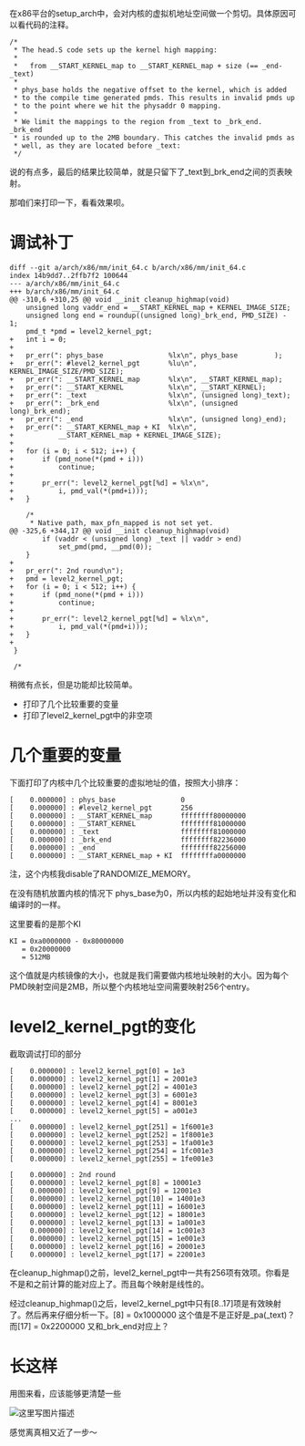 在x86平台的setup_arch中，会对内核的虚拟机地址空间做一个剪切。具体原因可以看代码的注释。

```
/*
 * The head.S code sets up the kernel high mapping:
 *
 *   from __START_KERNEL_map to __START_KERNEL_map + size (== _end-_text)
 *
 * phys_base holds the negative offset to the kernel, which is added
 * to the compile time generated pmds. This results in invalid pmds up
 * to the point where we hit the physaddr 0 mapping.
 *
 * We limit the mappings to the region from _text to _brk_end.  _brk_end
 * is rounded up to the 2MB boundary. This catches the invalid pmds as
 * well, as they are located before _text:
 */
```

说的有点多，最后的结果比较简单，就是只留下了_text到_brk_end之间的页表映射。

那咱们来打印一下，看看效果呗。

# 调试补丁

```
diff --git a/arch/x86/mm/init_64.c b/arch/x86/mm/init_64.c
index 14b9dd7..2ffb7f2 100644
--- a/arch/x86/mm/init_64.c
+++ b/arch/x86/mm/init_64.c
@@ -310,6 +310,25 @@ void __init cleanup_highmap(void)
 	unsigned long vaddr_end = __START_KERNEL_map + KERNEL_IMAGE_SIZE;
 	unsigned long end = roundup((unsigned long)_brk_end, PMD_SIZE) - 1;
 	pmd_t *pmd = level2_kernel_pgt;
+	int i = 0;
+
+	pr_err(": phys_base                %lx\n", phys_base         );
+	pr_err(": #level2_kernel_pgt       %lu\n", KERNEL_IMAGE_SIZE/PMD_SIZE);
+	pr_err(": __START_KERNEL_map       %lx\n", __START_KERNEL_map);
+	pr_err(": __START_KERNEL           %lx\n", __START_KERNEL);
+	pr_err(": _text                    %lx\n", (unsigned long)_text);
+	pr_err(": _brk_end                 %lx\n", (unsigned long)_brk_end);
+	pr_err(": _end                     %lx\n", (unsigned long)_end);
+	pr_err(": __START_KERNEL_map + KI  %lx\n",
+			__START_KERNEL_map + KERNEL_IMAGE_SIZE);
+
+	for (i = 0; i < 512; i++) {
+		if (pmd_none(*(pmd + i)))
+			continue;
+
+		pr_err(": level2_kernel_pgt[%d] = %lx\n",
+			i, pmd_val(*(pmd+i)));
+	}

 	/*
 	 * Native path, max_pfn_mapped is not set yet.
@@ -325,6 +344,17 @@ void __init cleanup_highmap(void)
 		if (vaddr < (unsigned long) _text || vaddr > end)
 			set_pmd(pmd, __pmd(0));
 	}
+
+	pr_err(": 2nd round\n");
+	pmd = level2_kernel_pgt;
+	for (i = 0; i < 512; i++) {
+		if (pmd_none(*(pmd + i)))
+			continue;
+
+		pr_err(": level2_kernel_pgt[%d] = %lx\n",
+			i, pmd_val(*(pmd+i)));
+	}
+
 }

 /*
```

稍微有点长，但是功能却比较简单。

* 打印了几个比较重要的变量
* 打印了level2_kernel_pgt中的非空项

# 几个重要的变量

下面打印了内核中几个比较重要的虚拟地址的值，按照大小排序：

```
[    0.000000] : phys_base                0
[    0.000000] : #level2_kernel_pgt       256
[    0.000000] : __START_KERNEL_map       ffffffff80000000
[    0.000000] : __START_KERNEL           ffffffff81000000
[    0.000000] : _text                    ffffffff81000000
[    0.000000] : _brk_end                 ffffffff82236000
[    0.000000] : _end                     ffffffff82256000
[    0.000000] : __START_KERNEL_map + KI  ffffffffa0000000
```

注，这个内核我disable了RANDOMIZE_MEMORY。

在没有随机放置内核的情况下 phys_base为0，所以内核的起始地址并没有变化和编译时的一样。

这里要看的是那个KI

```
KI = 0xa0000000 - 0x80000000
   = 0x20000000
   = 512MB
```

这个值就是内核镜像的大小，也就是我们需要做内核地址映射的大小。因为每个PMD映射空间是2MB，所以整个内核地址空间需要映射256个entry。

# level2_kernel_pgt的变化

截取调试打印的部分

```
[    0.000000] : level2_kernel_pgt[0] = 1e3
[    0.000000] : level2_kernel_pgt[1] = 2001e3
[    0.000000] : level2_kernel_pgt[2] = 4001e3
[    0.000000] : level2_kernel_pgt[3] = 6001e3
[    0.000000] : level2_kernel_pgt[4] = 8001e3
[    0.000000] : level2_kernel_pgt[5] = a001e3
...
[    0.000000] : level2_kernel_pgt[251] = 1f6001e3
[    0.000000] : level2_kernel_pgt[252] = 1f8001e3
[    0.000000] : level2_kernel_pgt[253] = 1fa001e3
[    0.000000] : level2_kernel_pgt[254] = 1fc001e3
[    0.000000] : level2_kernel_pgt[255] = 1fe001e3

[    0.000000] : 2nd round
[    0.000000] : level2_kernel_pgt[8] = 10001e3
[    0.000000] : level2_kernel_pgt[9] = 12001e3
[    0.000000] : level2_kernel_pgt[10] = 14001e3
[    0.000000] : level2_kernel_pgt[11] = 16001e3
[    0.000000] : level2_kernel_pgt[12] = 18001e3
[    0.000000] : level2_kernel_pgt[13] = 1a001e3
[    0.000000] : level2_kernel_pgt[14] = 1c001e3
[    0.000000] : level2_kernel_pgt[15] = 1e001e3
[    0.000000] : level2_kernel_pgt[16] = 20001e3
[    0.000000] : level2_kernel_pgt[17] = 22001e3
```

在cleanup_highmap()之前，level2_kernel_pgt中一共有256项有效项。你看是不是和之前计算的能对应上了。而且每个映射是线性的。

经过cleanup_highmap()之后，level2_kernel_pgt中只有[8..17]项是有效映射了。然后再来仔细分析一下。[8] = 0x1000000 这个值是不是正好是_pa(_text)？而[17] = 0x2200000 又和_brk_end对应上？

# 长这样

用图来看，应该能够更清楚一些

![这里写图片描述](/kernel_pagetalbe/pagetable_after_cleanup_highmap.png)

感觉离真相又近了一步～
